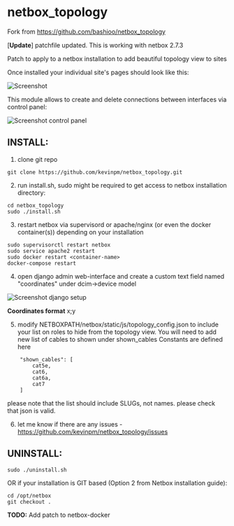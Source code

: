 # netbox_topology

Fork from https://github.com/bashioo/netbox_topology

[**Update**] patchfile updated. This is working with netbox 2.7.3


Patch to apply to a netbox installation to add beautiful topology view to sites

Once installed your individual site's pages should look like this:

![Screenshot](docs/screenshot-site.png "Screenshot of site's page")

This module allows to create and delete connections between interfaces via control panel:

![Screenshot control panel](docs/screenshot-panel.png "Screenshot of the control panel")

## INSTALL:

1. clone git repo

```
git clone https://github.com/kevinpm/netbox_topology.git
```

2. run install.sh, sudo might be required to get access to netbox installation directory:

```
cd netbox_topology
sudo ./install.sh
```

3. restart netbox via supervisord or apache/nginx (or even the docker container(s)) depending on your installation

```
sudo supervisorctl restart netbox
sudo service apache2 restart
sudo docker restart <container-name>
docker-compose restart
```

4. open django admin web-interface and create a custom text field named "coordinates" under dcim->device model

![Screenshot django setup](docs/screenshot-customfield.png "Screenshot of django setup")

**Coordinates format** x;y

5. modify NETBOXPATH/netbox/static/js/topology_config.json to include your list on roles to hide from the topology view. You will need to add new list of cables to shown under shown_cables
Constants are defined here
```
    "shown_cables": [
        cat5e,
        cat6,
        cat6a,
        cat7
    ]
```

please note that the list should include SLUGs, not names. please check that json is valid.

6. let me know if there are any issues - https://github.com/kevinpm/netbox_topology/issues



## UNINSTALL:

```
sudo ./uninstall.sh
```

OR if your installation is GIT based (Option 2 from Netbox installation guide):

```
cd /opt/netbox
git checkout .
```
**TODO:** Add patch to netbox-docker
